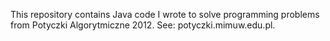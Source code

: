 This repository contains Java code I wrote to solve programming problems from Potyczki Algorytmiczne 2012. See: potyczki.mimuw.edu.pl.

